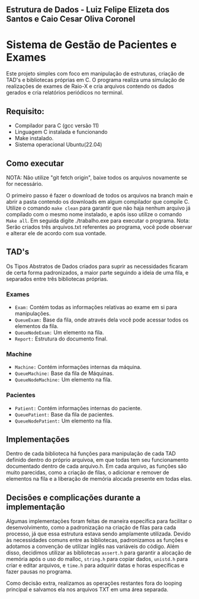 ## Estrutura de Dados - Luiz Felipe Elizeta dos Santos e Caio Cesar Oliva Coronel
# Sistema de Gestão de Pacientes e Exames

Este projeto simples com foco em manipulação de estruturas, criação de TAD's e bibliotecas próprias em C.
O programa realiza uma simulação de realizações de exames de Raio-X e cria arquivos contendo os dados gerados e cria relatórios periódicos no terminal.

## Requisito:
  - Compilador para C (gcc versão 11)
  - Linguagem C instalada e funcionando
  - Make instalado.
  - Sistema operacional Ubuntu(22.04)
    
## Como executar
NOTA: Não utilize "git fetch origin", baixe todos os arquivos novamente se for necessário.

O primeiro passo é fazer o download de todos os arquivos na branch main e abrir a pasta contendo os downloads em algum compilador que compile C. Utilize o comando `make clean` para garantir que não haja nenhum arquivo já compilado com o mesmo nome instalado, e após isso utilize o comando `Make all`. Em seguida digite ./trabalho.exe para executar o programa.
Nota: Serão criados três arquivos.txt referentes ao programa, você pode observar e alterar ele de acordo com sua vontade.

## TAD's
Os Tipos Abstratos de Dados criados para suprir as necessidades ficaram de certa forma padronizados, a maior parte seguindo a ideia de uma fila, e separados entre três bibliotecas próprias.

### Exames
  - `Exam:` Contém todas as informações relativas ao exame em si para manipulações.
  - `QueueExam:` Base da fila, onde através dela você pode acessar todos os elementos da fila.
  - `QueueNodeExam:` Um elemento na fila.
  - `Report:` Estrutura do documento final.

### Machine
  - `Machine:` Contém informações internas da máquina.
  - `QueueMachine:` Base da fila de Máquinas.
  - `QueueNodeMachine:` Um elemento na fila.

### Pacientes
  - `Patient:` Contém informações internas do paciente.
  - `QueuePatient:` Base da fila de pacientes.
  - `QueueNodePatient:` Um elemento na fila.

## Implementações
Dentro de cada biblioteca há funções para manipulação de cada TAD definido dentro do próprio arquivoa, em que todas tem seu funcionamento documentado dentro de cada arquivo.h. Em cada arquivo, as funções são muito parecidas, como a criação de filas, o adicionar e remover de elementos na fila e a liberação de memória alocada presente em todas elas. 

## Decisões e complicações durante a implementação
Algumas implementações foram feitas de maneira específica para facilitar o desenvolvimento, como a padronização na criação de filas para cada processo, já que essa estrutura estava sendo amplamente utilizada. Devido às necessidades comuns entre as bibliotecas, padronizamos as funções e adotamos a convenção de utilizar inglês nas variáveis do código. Além disso, decidimos utilizar as bibliotecas `assert.h` para garantir a alocação de memória após o uso do malloc, `string.h` para copiar dados, `unistd.h` para criar e editar arquivos, e `time.h` para adquirir datas e horas específicas e fazer pausas no programa. 

Como decisão extra, realizamos as operações restantes fora do looping principal e salvamos ela nos arquivos TXT em uma área separada. 
